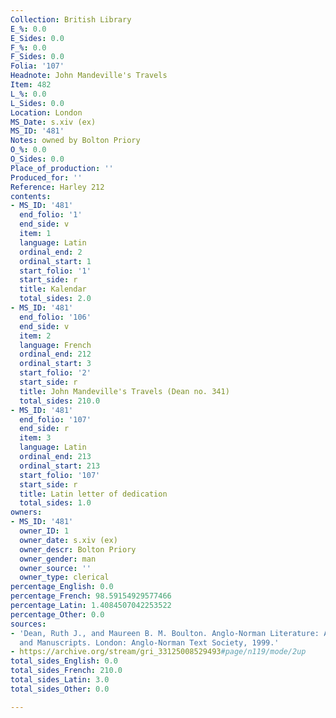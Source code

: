 ```yaml
---
Collection: British Library
E_%: 0.0
E_Sides: 0.0
F_%: 0.0
F_Sides: 0.0
Folia: '107'
Headnote: John Mandeville's Travels
Item: 482
L_%: 0.0
L_Sides: 0.0
Location: London
MS_Date: s.xiv (ex)
MS_ID: '481'
Notes: owned by Bolton Priory
O_%: 0.0
O_Sides: 0.0
Place_of_production: ''
Produced_for: ''
Reference: Harley 212
contents:
- MS_ID: '481'
  end_folio: '1'
  end_side: v
  item: 1
  language: Latin
  ordinal_end: 2
  ordinal_start: 1
  start_folio: '1'
  start_side: r
  title: Kalendar
  total_sides: 2.0
- MS_ID: '481'
  end_folio: '106'
  end_side: v
  item: 2
  language: French
  ordinal_end: 212
  ordinal_start: 3
  start_folio: '2'
  start_side: r
  title: John Mandeville's Travels (Dean no. 341)
  total_sides: 210.0
- MS_ID: '481'
  end_folio: '107'
  end_side: r
  item: 3
  language: Latin
  ordinal_end: 213
  ordinal_start: 213
  start_folio: '107'
  start_side: r
  title: Latin letter of dedication
  total_sides: 1.0
owners:
- MS_ID: '481'
  owner_ID: 1
  owner_date: s.xiv (ex)
  owner_descr: Bolton Priory
  owner_gender: man
  owner_source: ''
  owner_type: clerical
percentage_English: 0.0
percentage_French: 98.59154929577466
percentage_Latin: 1.4084507042253522
percentage_Other: 0.0
sources:
- 'Dean, Ruth J., and Maureen B. M. Boulton. Anglo-Norman Literature: A Guide to Texts
  and Manuscripts. London: Anglo-Norman Text Society, 1999.'
- https://archive.org/stream/gri_33125008529493#page/n119/mode/2up
total_sides_English: 0.0
total_sides_French: 210.0
total_sides_Latin: 3.0
total_sides_Other: 0.0

---
```

